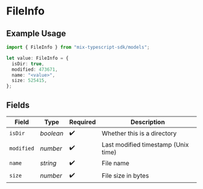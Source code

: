 # FileInfo

## Example Usage

```typescript
import { FileInfo } from "mix-typescript-sdk/models";

let value: FileInfo = {
  isDir: true,
  modified: 473671,
  name: "<value>",
  size: 525415,
};
```

## Fields

| Field                               | Type                                | Required                            | Description                         |
| ----------------------------------- | ----------------------------------- | ----------------------------------- | ----------------------------------- |
| `isDir`                             | *boolean*                           | :heavy_check_mark:                  | Whether this is a directory         |
| `modified`                          | *number*                            | :heavy_check_mark:                  | Last modified timestamp (Unix time) |
| `name`                              | *string*                            | :heavy_check_mark:                  | File name                           |
| `size`                              | *number*                            | :heavy_check_mark:                  | File size in bytes                  |